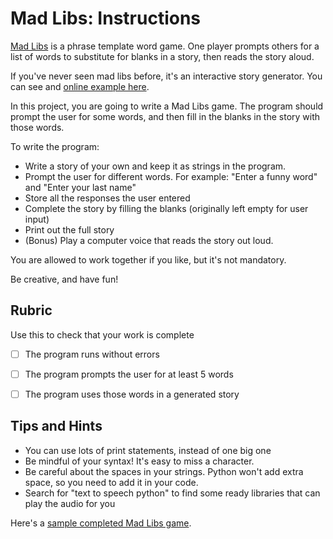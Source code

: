 # Mad Libs: Instructions  

[Mad Libs](https://en.wikipedia.org/wiki/Mad_Libs) is a phrase template word game. One player prompts others for a list of words to substitute for blanks in a story, then reads the story aloud.

If you've never seen mad libs before, it's an interactive story generator. You can see and [online example here](https://www.madtakes.com/libs/178.html).

In this project, you are going to write a Mad Libs game. The program should prompt the user for some words, and then fill in the blanks in the story with those words.

To write the program:
- Write a story of your own and keep it as strings in the program.
- Prompt the user for different words. For example: "Enter a funny word" and "Enter your last name"
- Store all the responses the user entered
- Complete the story by filling the blanks (originally left empty for user input)
- Print out the full story
- (Bonus) Play a computer voice that reads the story out loud.

You are allowed to work together if you like, but it's not mandatory.

Be creative, and have fun!

## Rubric

Use this to check that your work is complete

- [ ] The program runs without errors
- [ ] The program prompts the user for at least 5 words
- [ ] The program uses those words in a generated story


## Tips and Hints

* You can use lots of print statements, instead of one big one
* Be mindful of your syntax! It's easy to miss a character.
* Be careful about the spaces in your strings. Python won't add extra space, so you need to add it in your code.
* Search for "text to speech python" to find some ready libraries that can play the audio for you

Here's a [sample completed Mad Libs game](https://www.loom.com/share/89b8221787284326ad86311e6c1a397d).
